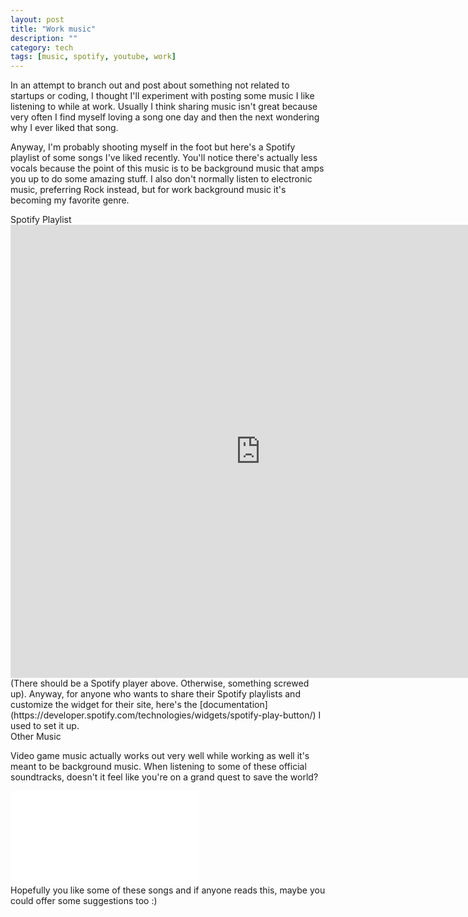 ```yaml
---
layout: post
title: "Work music"
description: ""
category: tech
tags: [music, spotify, youtube, work]
---
```



In an attempt to branch out and post about something not related to startups or coding, I thought I'll experiment
with posting some music I like listening to while at work. Usually I think sharing music isn't
great because very often I find myself loving a song one day and then the next wondering why I ever liked that song.

Anyway, I'm probably shooting myself in the foot but here's a Spotify playlist of some songs I've liked recently. You'll notice there's
actually less vocals because the point of this music is to be background music that amps you up to do some amazing stuff. I also don't normally listen to electronic music, preferring Rock instead, but for work background
music it's becoming my favorite genre.

<div class="spotlight">Spotify Playlist</div>

<iframe class="spotifyPlayer" src="https://embed.spotify.com/?uri=spotify:user:mnguyen3:playlist:0T3Yv8WAjFnjDF7IoQ6qko&theme=white"
  width="800" height="725" frameborder="0" allowtransparency="true">
</iframe>
<br>
(There should be a Spotify player above. Otherwise, something screwed up). Anyway, for anyone who wants to share their
Spotify playlists and customize the widget for their site, here's the [documentation](https://developer.spotify.com/technologies/widgets/spotify-play-button/) I used to set it up.

<div class="spotlight">Other Music</div>

Video game music actually works out very well while working as well it's meant to be background music. When listening to some of these
official soundtracks, doesn't it feel like you're on a grand quest to save the world?

<iframe class="youtubePlayer" src="//www.youtube.com/embed/Bs7jIyQR-Gk" frameborder="0" allowfullscreen></iframe>

<br>
Hopefully you like some of these songs and if anyone reads this, maybe you could offer some suggestions too :)
